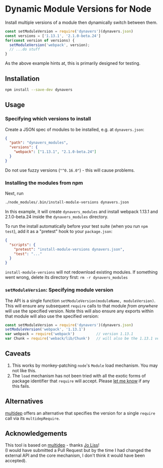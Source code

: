 # Dynamic Module Versions for Node

Install multiple versions of a module then dynamically switch between them.
```js
const setModuleVersion = require('dynavers')(dynavers.json)
const versions = ['1.13.1', '2.1.0-beta.24']
for(const version of versions) {
  setModuleVersion('webpack', version);
  // ...do stuff
}
```
As the above example hints at, this is primarily designed for testing.

## Installation

```bash
npm install --save-dev dynavers
```

## Usage

### Specifying which versions to install

Create a JSON spec of modules to be installed, e.g. at `dynavers.json`:
```json
{
  "path": "dynavers_modules",
  "versions": {
    "webpack": ["1.13.1", "2.1.0-beta.24"]
  }
}
```
Do not use fuzzy versions (`"^0.16.0"`) - this will cause problems.

### Installing the modules from npm
Next, run
```bash
./node_modules/.bin/install-module-versions dynavers.json
```

In this example, it will create `dynavers_modules` and install webpack
1.13.1 and 2.1.0-beta.24 inside the `dynavers_modules` directory.

To run the install automatically before your test suite (when you run `npm
test`), add it as a "pretest" hook to your `package.json`:

```json
{
  "scripts": {
    "pretest": "install-module-versions dynavers.json",
    "test": "..."
  }
}
```

`install-module-versions` will not redownload existing modules. If something went wrong,
delete its directory first: `rm -r dynavers_modules`

### `setModuleVersion`: Specifying module version
The API is a single function `setModuleVersion(moduleName, moduleVersion)`.
This will ensure any subsequent `require` calls to that module *from anywhere* will use the specified version.
Note this will also ensure any exports within that module will also use the specified version:
```js
const setModuleVersion = require('dynavers')(dynavers.json)
setModuleVersion('webpack', '1.13.1')
var webpack = require('webpack')          // version 1.13.1
var Chunk = require('weback/lib/Chunk')   // will also be the 1.13.1 version
```

## Caveats
1. This works by monkey-patching `node`'s `Module` load mechanism.  You may not like this.
2. The `load` mechanism has not been tried with all the exotic forms of package identifier that `require` will
   accept.  Please [let me know](https://github.com/numical/dynavers/issues) if any this fails.

## Alternatives
[multidep](https://github.com/joliss/node-multidep) offers an alternative that specifies the version
for a single `require` call via its `multidepRequire`.

## Acknowledgements
This tool is based on [multidep](https://github.com/joliss/node-multidep) - thanks [Jo
Liss](https://github.com/joliss)!  
(I would have submitted a Pull Request but by the time I had changed the external API and the core mechanism, I don't think it would have been accepted).
